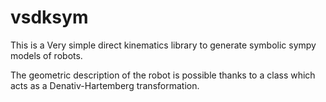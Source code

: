 # vsdksym
This is a Very simple direct kinematics library to generate symbolic sympy models of robots.

The geometric description of the robot is possible thanks to a class which acts as a Denativ-Hartemberg transformation.
